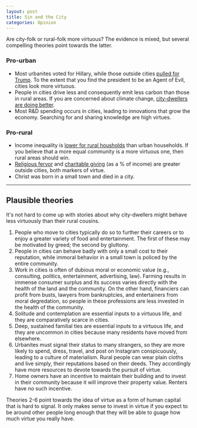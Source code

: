 ```yaml
---
layout: post
title: Sin and the City
categories: Opinion
---
```


Are city-folk or rural-folk more virtuous? The evidence is mixed, but several compelling theories point towards the latter.

### Pro-urban 
- Most urbanites voted for Hillary, while those outside cities [pulled for Trump](https://www.npr.org/2016/11/14/501737150/rural-voters-played-a-big-part-in-helping-trump-defeat-clinton). To the extent that you find the president to be an Agent of Evil, cities look more virtuous.
- People in cities drive less and consequently emit less carbon than those in rural areas. If you are concerned about climate change, [city-dwellers are doing better](https://www.theguardian.com/environment/2009/mar/23/city-dwellers-smaller-carbon-footprints).
- Most R&D spending occurs in cities, leading to innovations that grow the economy. Searching for and sharing knowledge are high virtues. 

### Pro-rural
- Income inequality is [lower for rural housholds](https://www.census.gov/library/stories/2017/11/income-poverty-rural-america.html) than urban households. If you believe that a more equal community is a more virtuous one, then rural areas should win.
- [Religious fervor](https://news.gallup.com/poll/7960/age-religiosity-rural-america.aspx) and [charitable giving](https://philanthropy.iupui.edu/files/research/2010spring_ruralurbanphilanthropy.pdf) (as a % of income) are greater outside cities, both markers of virtue.
- Christ was born in a small town and died in a city.

---
## Plausible theories
It's not hard to come up with stories about why city-dwellers might behave less virtuously than their rural cousins.
1. People who move to cities typically do so to further their careers or to enjoy a greater variety of food and entertainment. The first of these may be motivated by greed; the second by gluttony.
2. People in cities can behave badly with only a small cost to their reputation, while immoral behavior in a small town is policed by the entire community.
3. Work in cities is often of dubious moral or economic value (e.g., consulting, politics, entertainment, advertising, law). Farming results in immense consumer surplus and its success varies directly with the health of the land and the community. On the other hand, financiers can profit from busts, lawyers from bankruptcies, and entertainers from moral degredation, so people in these professions are less invested in the health of the community.
4. Solitude and contemplation are essential inputs to a virtuous life, and they are comparatively scarce in cities.
5. Deep, sustained familial ties are essential inputs to a virtuous life, and they are uncommon in cities because many residents have moved from elsewhere.
6. Urbanites must signal their status to many strangers, so they are more likely to spend, dress, travel, and post on Instagram conspicuously, leading to a culture of materialism. Rural people can wear plain cloths and live simply, their reputations based on their deeds. They accordingly have more resources to devote towards the pursuit of virtue.
7. Home owners have an incentive to maintain their building and to invest in their community because it will improve their property value. Renters have no such incentive.

Theories 2-6 point towards the idea of virtue as a form of human capital that is hard to signal. It only makes sense to invest in virtue if you expect to be around other people long enough that they will be able to guage how much virtue you really have.


